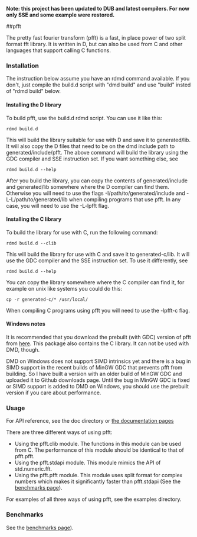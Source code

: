 **Note: this project has been updated to DUB and latest compilers. For now only SSE and some example were restored.**

##pfft

The pretty fast fourier transform (pfft) is a fast, in place power of two split format fft library. It is written in D, but can also be used from C and other languages that support calling C functions. 



### Installation 

The instruction below assume you have an rdmd command available. If you don't, just compile the build.d script with "dmd build" and use "build" insted of "rdmd build" below.

#### Installing the D library

To build pfft, use the build.d rdmd script. You can use it like this:

    rdmd build.d

This will build the library suitable for use with D and save it to generated/lib. It will also copy the D files that need to be on the dmd include path to generated/include/pfft. The above command will build the library using the GDC compiler and SSE instruction set. If you want something else, see

    rdmd build.d --help

After you build the library, you can copy the contents of generated/include and generated/lib somewhere where the D compiler can find them. Otherwise you will need to use the flags -I/path/to/generated/include and -L-L/path/to/generated/lib when compiling programs that use pfft. In any case, you will need to use the -L-lpfft flag.

#### Installing the C library

To build the library for use with C, run the following command:

    rdmd build.d --clib

This will build the library for use with C and save it to generated-c/lib. It will use the GDC compiler and the SSE instruction set. To use it differently,
see 

    rdmd build.d --help

You can copy the library somewhere where the C compiler can find it, for example on unix like systems you could do this:

    cp -r generated-c/* /usr/local/

When compiling C programs using pfft you will need to use the -lpfft-c flag.

#### Windows notes

It is recommended that you download the prebuilt (with GDC) version of pfft from [here](https://github.com/jerro/pfft/downloads). This package also contains the C library. It can not be used with DMD, though.

DMD on Windows does not support SIMD intrinsics yet and there is a bug in SIMD support in the recent builds of MinGW GDC that prevents pfft from building. So I have built a version with an older build of MinGW GDC and uploaded it to Github downloads page. Until the bug in MinGW GDC is fixed or SIMD support is added to DMD on Windows, you should use the prebuilt version if you care about performance.

### Usage

For API reference, see the doc directory or  [the documentation pages](http://jerro.github.com/pfft/doc/pfft.pfft.html)

There are three different ways of using pfft:

* Using the pfft.clib module. The functions in this module can be used from C.  The performance of this module should be identical to that of pfft.pfft.
* Using the pfft.stdapi module. This module mimics the API of std.numeric.fft.
* Using the pfft.pfft module. This module uses split format for complex numbers which makes it significantly faster than pfft.stdapi (See the [benchmarks page](http://jerro.github.com/pfft/benchmarks/)). 

For examples of all three ways of using pfft, see the examples directory.



### Benchmarks

See the [benchmarks page](http://jerro.github.com/pfft/benchmarks/)).
